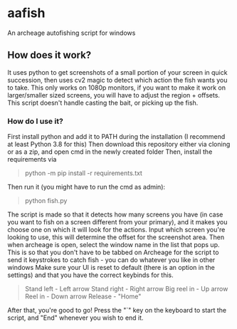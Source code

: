 # aafish
An archeage autofishing script for windows

## How does it work?
It uses python to get screenshots of a small portion of your screen in quick succession, then uses cv2 magic to detect which action the fish wants you to take.
This only works on 1080p monitors, if you want to make it work on larger/smaller sized screens, you will have to adjust the region + offsets.
This script doesn't handle casting the bait, or picking up the fish.

### How do I use it?
First install python and add it to PATH during the installation (I recommend at least Python 3.8 for this)
Then download this repository either via cloning or as a zip, and open cmd in the newly created folder
Then, install the requirements via
> python -m pip install -r requirements.txt

Then run it (you might have to run the cmd as admin):
> python fish.py

The script is made so that it detects how many screens you have (in case you want to fish on a screen different from your primary), and it makes you choose one on which it will look for the actions.
Input which screen you're looking to use, this will determine the offset for the screenshot area.
Then when archeage is open, select the window name in the list that pops up. This is so that you don't have to be tabbed on Archeage for the script to send it keystrokes to catch fish - you can do whatever you like in other windows
Make sure your UI is reset to default (there is an option in the settings) and that you have the correct keybinds for this.

> Stand left - Left arrow
> Stand right - Right arrow
> Big reel in - Up arrow
> Reel in - Down arrow
> Release - "Home"

After that, you're good to go! Press the "`" key on the keyboard to start the script, and "End" whenever you wish to end it.
